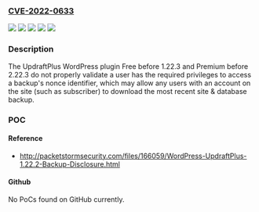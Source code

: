 ### [CVE-2022-0633](https://cve.mitre.org/cgi-bin/cvename.cgi?name=CVE-2022-0633)
![](https://img.shields.io/static/v1?label=Product&message=UpdraftPlus%20WordPress%20Backup%20Plugin%20(Free)&color=blue)
![](https://img.shields.io/static/v1?label=Product&message=UpdraftPlus%20WordPress%20Backup%20Plugin%20(Premium)&color=blue)
![](https://img.shields.io/static/v1?label=Version&message=1.22.3%3C%201.22.3%20&color=brighgreen)
![](https://img.shields.io/static/v1?label=Version&message=2.22.3%3C%202.22.3%20&color=brighgreen)
![](https://img.shields.io/static/v1?label=Vulnerability&message=CWE-863%20Incorrect%20Authorization&color=brighgreen)

### Description

The UpdraftPlus WordPress plugin Free before 1.22.3 and Premium before 2.22.3 do not properly validate a user has the required privileges to access a backup's nonce identifier, which may allow any users with an account on the site (such as subscriber) to download the most recent site & database backup.

### POC

#### Reference
- http://packetstormsecurity.com/files/166059/WordPress-UpdraftPlus-1.22.2-Backup-Disclosure.html

#### Github
No PoCs found on GitHub currently.

